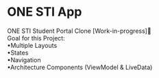 # ONE STI App
ONE STI Student Portal Clone
[Work-in-progress]🚧<br>
Goal for this Project:<br>
•Multiple Layouts<br>
•States<br>
•Navigation<br>
•Architecture Components (ViewModel & LiveData)<br>
